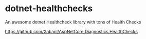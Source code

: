 # dotnet-healthchecks

An awesome dotnet Healthcheck library with tons of Health Checks

https://github.com/Xabaril/AspNetCore.Diagnostics.HealthChecks